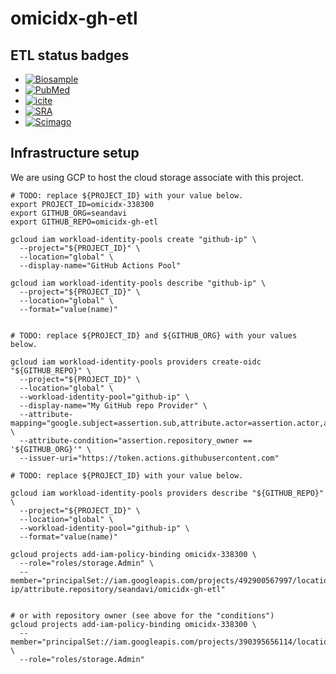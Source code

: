 # omicidx-gh-etl

## ETL status badges

- [![Biosample](https://github.com/seandavi/omicidx-gh-etl/actions/workflows/ncbi_biosample.yaml/badge.svg)](https://github.com/seandavi/omicidx-gh-etl/actions/workflows/ncbi_biosample.yaml)
- [![PubMed](https://github.com/seandavi/omicidx-gh-etl/actions/workflows/pubmed_etl.yaml/badge.svg)](https://github.com/seandavi/omicidx-gh-etl/actions/workflows/pubmed_etl.yaml)
- [![icite](https://github.com/seandavi/omicidx-gh-etl/actions/workflows/icite.yaml/badge.svg)](https://github.com/seandavi/omicidx-gh-etl/actions/workflows/icite.yaml)
- [![SRA](https://github.com/seandavi/omicidx-gh-etl/actions/workflows/ncbi_sra_etl.yaml/badge.svg)](https://github.com/seandavi/omicidx-gh-etl/actions/workflows/ncbi_sra_etl.yaml)
- [![Scimago](https://github.com/seandavi/omicidx-gh-etl/actions/workflows/scimago.yaml/badge.svg)](https://github.com/seandavi/omicidx-gh-etl/actions/workflows/scimago.yaml)


## Infrastructure setup

We are using GCP to host the cloud storage associate with this project. 
```
# TODO: replace ${PROJECT_ID} with your value below.
export PROJECT_ID=omicidx-338300
export GITHUB_ORG=seandavi
export GITHUB_REPO=omicidx-gh-etl

gcloud iam workload-identity-pools create "github-ip" \
  --project="${PROJECT_ID}" \
  --location="global" \
  --display-name="GitHub Actions Pool"

gcloud iam workload-identity-pools describe "github-ip" \
  --project="${PROJECT_ID}" \
  --location="global" \
  --format="value(name)"


# TODO: replace ${PROJECT_ID} and ${GITHUB_ORG} with your values below.

gcloud iam workload-identity-pools providers create-oidc "${GITHUB_REPO}" \
  --project="${PROJECT_ID}" \
  --location="global" \
  --workload-identity-pool="github-ip" \
  --display-name="My GitHub repo Provider" \
  --attribute-mapping="google.subject=assertion.sub,attribute.actor=assertion.actor,attribute.repository=assertion.repository,attribute.repository_owner=assertion.repository_owner" \
  --attribute-condition="assertion.repository_owner == '${GITHUB_ORG}'" \
  --issuer-uri="https://token.actions.githubusercontent.com"

# TODO: replace ${PROJECT_ID} with your value below.

gcloud iam workload-identity-pools providers describe "${GITHUB_REPO}" \
  --project="${PROJECT_ID}" \
  --location="global" \
  --workload-identity-pool="github-ip" \
  --format="value(name)"
```


```
gcloud projects add-iam-policy-binding omicidx-338300 \
  --role="roles/storage.Admin" \
  --member="principalSet://iam.googleapis.com/projects/492900567997/locations/global/workloadIdentityPools/github-ip/attribute.repository/seandavi/omicidx-gh-etl" 


# or with repository owner (see above for the "conditions")
gcloud projects add-iam-policy-binding omicidx-338300 \
  --member="principalSet://iam.googleapis.com/projects/390395656114/locations/global/workloadIdentityPools/github/attribute.repository_owner/seandavi" \
  --role="roles/storage.Admin"   

```
